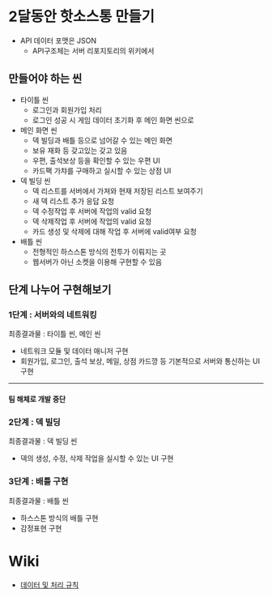 # 2달동안 핫소스통 만들기

- API 데이터 포맷은 JSON
  - API구조체는 서버 리포지토리의 위키에서

## 만들어야 하는 씬
- 타이틀 씬
  - 로그인과 회원가입 처리
  - 로그인 성공 시 게임 데이터 초기화 후 메인 화면 씬으로
- 메인 화면 씬
  - 덱 빌딩과 배틀 등으로 넘어갈 수 있는 메인 화면
  - 보유 재화 등 갖고있는 갖고 있음
  - 우편, 출석보상 등을 확인할 수 있는 우편 UI
  - 카드팩 가챠를 구매하고 실시할 수 있는 상점 UI
- 덱 빌딩 씬
  - 덱 리스트를 서버에서 가져와 현재 저장된 리스트 보여주기
  - 새 덱 리스트 추가 응답 요청
  - 덱 수정작업 후 서버에 작업의 valid 요청
  - 덱 삭제작업 후 서버에 작업의 valid 요청
  - 카드 생성 및 삭제에 대해 작업 후 서버에 valid여부 요청
- 배틀 씬
  - 전형적인 하스스톤 방식의 전투가 이뤄지는 곳
  - 웹서버가 아닌 소켓을 이용해 구현할 수 있음

## 단계 나누어 구현해보기

### 1단계 : 서버와의 네트워킹
최종결과물 : 타이틀 씬, 메인 씬
- 네트워크 모듈 및 데이터 매니저 구현
- 회원가입, 로그인, 출석 보상, 메일, 상점 카드깡 등 기본적으로 서버와 통신하는 UI 구현

---
#### 팀 해체로 개발 중단

### 2단계 : 덱 빌딩
최종결과물 : 덱 빌딩 씬
- 덱의 생성, 수정, 삭제 작업을 실시할 수 있는 UI 구현

### 3단계 : 배틀 구현
최종결과물 : 배틀 씬
- 하스스톤 방식의 배틀 구현
- 감정표현 구현

# Wiki
- [데이터 및 처리 규칙](https://github.com/HotSauceTong/Client/wiki/%EC%B2%98%EB%A6%AC%ED%95%B4%EC%95%BC-%ED%95%A0-%EB%8D%B0%EC%9D%B4%ED%84%B0-%EB%B0%8F-%EC%B2%98%EB%A6%AC-%EA%B7%9C%EC%B9%99)
